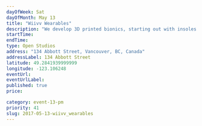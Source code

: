 ```yaml
---
dayOfWeek: Sat
dayOfMonth: May 13
title: "Wiivv Wearables"
description: "We develop 3D printed bionics, starting out with insoles and sandals customised from your smart phone. We can have product demos, virtual factory tours and designers on hand."
startTime: 
endTime: 
type: Open Studios
address: "134 Abbott Street, Vancouver, BC, Canada"
addressLabel: 134 Abbott Street
latitude: 49.2841939999999
longitude: -123.106248
eventUrl: 
eventUrlLabel: 
published: true
price: 

category: event-13-pm
priority: 41
slug: 2017-05-13-wiivv_wearables
---
```

